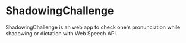 # ShadowingChallenge
ShadowingChallenge is an web app to check one's pronunciation while shadowing or dictation with Web Speech API.
